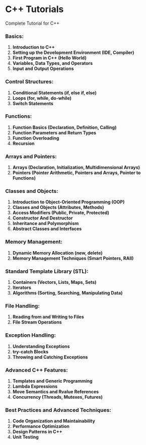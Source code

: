 # C++ Tutorials
Complete Tutorial for C++

### Basics:
1. **Introduction to C++**
2. **Setting up the Development Environment (IDE, Compiler)**
3. **First Program in C++ (Hello World)**
4. **Variables, Data Types, and Operators**
5. **Input and Output Operations**

### Control Structures:
1. **Conditional Statements (if, else if, else)**
2. **Loops (for, while, do-while)**
3. **Switch Statements**

### Functions:
1. **Function Basics (Declaration, Definition, Calling)**
2. **Function Parameters and Return Types**
3. **Function Overloading**
4. **Recursion**

### Arrays and Pointers:
1. **Arrays (Declaration, Initialization, Multidimensional Arrays)**
2. **Pointers (Pointer Arithmetic, Pointers and Arrays, Pointer to Functions)**

### Classes and Objects:
1. **Introduction to Object-Oriented Programming (OOP)**
2. **Classes and Objects (Attributes, Methods)**
3. **Access Modifiers (Public, Private, Protected)**
4. **Constructor And Destructor**
5. **Inheritance and Polymorphism**
6. **Abstract Classes and Interfaces**

### Memory Management:
1. **Dynamic Memory Allocation (new, delete)**
2. **Memory Management Techniques (Smart Pointers, RAII)**

### Standard Template Library (STL):
1. **Containers (Vectors, Lists, Maps, Sets)**
2. **Iterators**
3. **Algorithms (Sorting, Searching, Manipulating Data)**

### File Handling:
1. **Reading from and Writing to Files**
2. **File Stream Operations**

### Exception Handling:
1. **Understanding Exceptions**
2. **try-catch Blocks**
3. **Throwing and Catching Exceptions**

### Advanced C++ Features:
1. **Templates and Generic Programming**
2. **Lambda Expressions**
3. **Move Semantics and Rvalue References**
4. **Concurrency (Threads, Mutexes, Futures)**

### Best Practices and Advanced Techniques:
1. **Code Organization and Maintainability**
2. **Performance Optimization**
3. **Design Patterns in C++**
4. **Unit Testing**




